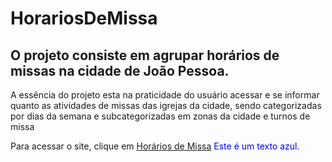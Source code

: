 # HorariosDeMissa
## O projeto consiste em agrupar horários de missas na cidade de João Pessoa. 

A essência do projeto esta na praticidade do usuário acessar e se informar quanto as atividades de missas das igrejas da cidade, sendo categorizadas por dias da semana e subcategorizadas em zonas da cidade e turnos de missa

Para acessar o site, clique em [Horários de Missa](https://oiclai.github.io/HorariosDeMissa/)
<span style="color:blue">Este é um texto azul.</span>
